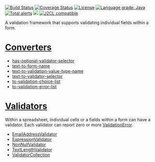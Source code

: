 [![Build Status](https://github.com/mP1/walkingkooka-validation/actions/workflows/build.yaml/badge.svg)](https://github.com/mP1/walkingkooka-validation/actions/workflows/build.yaml/badge.svg)
[![Coverage Status](https://coveralls.io/repos/github/mP1/walkingkooka-validation/badge.svg?branch=master)](https://coveralls.io/repos/github/mP1/walkingkooka-validation?branch=master)
[![License](https://img.shields.io/badge/License-Apache%202.0-blue.svg)](https://opensource.org/licenses/Apache-2.0)
[![Language grade: Java](https://img.shields.io/lgtm/grade/java/g/mP1/walkingkooka-validation.svg?logo=lgtm&logoWidth=18)](https://lgtm.com/projects/g/mP1/walkingkooka-validation/context:java)
[![Total alerts](https://img.shields.io/lgtm/alerts/g/mP1/walkingkooka-validation.svg?logo=lgtm&logoWidth=18)](https://lgtm.com/projects/g/mP1/walkingkooka-validation/alerts/)
![](https://tokei.rs/b1/github/mP1/walkingkooka-validation)
[![J2CL compatible](https://img.shields.io/badge/J2CL-compatible-brightgreen.svg)](https://github.com/mP1/j2cl-central)

A validation framework that supports validating individual fields within a form.

# [Converters](https://github.com/mP1/walkingkooka-convert/blob/master/src/main/java/walkingkooka/convert/Converter.java)

- [has-optional-validator-selector](https://github.com/mP1/walkingkooka-validation/blob/master/src/main/java/walkingkooka/validation/convert/HasOptionalValidatorSelectorConverter.java)
- [text-to-form-name](https://github.com/mP1/walkingkooka-validation/blob/master/src/main/java/walkingkooka/validation/convert/TextToFormNameConverter.java)
- [text-to-validation-value-type-name](https://github.com/mP1/walkingkooka-validation/blob/master/src/main/java/walkingkooka/validation/convert/TextToValidationValueTypeNameConverter.java)
- [text-to-validator-selector](https://github.com/mP1/walkingkooka-validation/blob/master/src/main/java/walkingkooka/validation/convert/TextToValidatorSelectorConverter.java)
- [to-validation-choice-list](https://github.com/mP1/walkingkooka-validation/blob/master/src/main/java/walkingkooka/validation/convert/ValidationChoiceListConverter.java)
- [to-validation-error-list](https://github.com/mP1/walkingkooka-validation/blob/master/src/main/java/walkingkooka/validation/convert/ValidationErrorListConverter.java)

# [Validators](https://github.com/mP1/walkingkooka-validation/blob/master/src/main/java/walkingkooka/validation/Validator.java)

Within a spreadsheet, individual cells or a fields within a form can have a validator. Each validator can report zero
or more [ValidationError](https://github.com/mP1/walkingkooka-validation/blob/master/src/main/java/walkingkooka/validation/ValidationError.java).

- [EmailAddressValidator](https://github.com/mP1/walkingkooka-validation/blob/master/src/main/java/walkingkooka/validation/EmailAddressValidator.java)
- [ExpressionValidator](https://github.com/mP1/walkingkooka-validation/blob/master/src/main/java/walkingkooka/validation/ExpressionValidator.java)
- [NonNullValidator](https://github.com/mP1/walkingkooka-validation/blob/master/src/main/java/walkingkooka/validation/NonNullValidator.java)
- [TextLengthValidator](https://github.com/mP1/walkingkooka-validation/blob/master/src/main/java/walkingkooka/validation/TextLengthValidator.java)
- [ValidatorCollection](https://github.com/mP1/walkingkooka-validation/blob/master/src/main/java/walkingkooka/validation/ValidatorCollection.java)